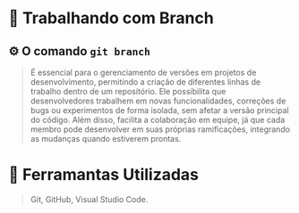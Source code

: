 # 🚀 Trabalhando com Branch

## ⚙️ O comando `git branch` 

>É essencial para o gerenciamento de versões em projetos de desenvolvimento, permitindo a criação de diferentes linhas de trabalho dentro de um repositório. Ele possibilita que desenvolvedores trabalhem em novas funcionalidades, correções de bugs ou experimentos de forma isolada, sem afetar a versão principal do código. Além disso, facilita a colaboração em equipe, já que cada membro pode desenvolver em suas próprias ramificações, integrando as mudanças quando estiverem prontas.

# 🔧 Ferramantas Utilizadas

>Git,
>GitHub,
>Visual Studio Code.
